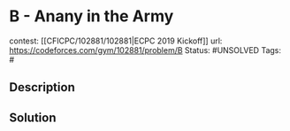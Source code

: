 # B - Anany in the Army

contest: [[CFICPC/102881/102881|ECPC 2019 Kickoff]]
url: https://codeforces.com/gym/102881/problem/B
Status: #UNSOLVED
Tags: #

## Description

## Solution

